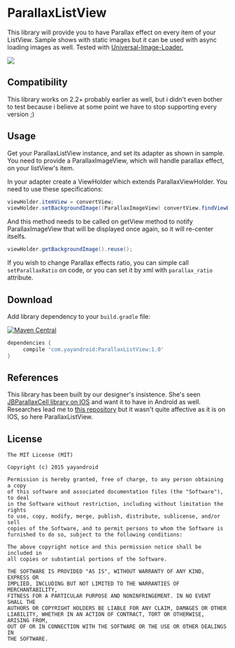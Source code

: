 # ParallaxListView
This library will provide you to have Parallax effect on every item of your ListView. 
Sample shows with static images but it can be used with async loading images as well. 
Tested with [Universal-Image-Loader.][1]

![](http://yayandroid.com/data/image/ParallaxListView.gif)

Compatibility
-------------
This library works on 2.2+ probably earlier as well, but i didn't even bother to test because i believe at some point we have to stop supporting every version ;)

Usage
-----
Get your ParallaxListView instance, and set its adapter as shown in sample. You need to provide a ParallaxImageView, which will handle parallax effect, on your listView's item. 

In your adapter create a ViewHolder which extends ParallaxViewHolder. You need to use these specifications:

```java 
viewHolder.itemView = convertView;
viewHolder.setBackgroundImage((ParallaxImageView) convertView.findViewById(R.id.parallaxImageView));
```

And this method needs to be called on getView method to notify ParallaxImageView that will be displayed once again, so it will re-center itselfs.

```java 
viewHolder.getBackgroundImage().reuse();
```

If you wish to change Parallax effects ratio, you can simple call `setParallaxRatio` on code, or you can set it by xml with `parallax_ratio` attribute.

## Download
Add library dependency to your `build.gradle` file:

[![Maven Central](https://img.shields.io/maven-central/v/com.yayandroid/ParallaxListView.svg)](http://search.maven.org/#search%7Cga%7C1%7CParallaxListView)
```groovy
dependencies {    
     compile 'com.yayandroid:ParallaxListView:1.0'
}
```

References
----------

This library has been built by our designer's insistence. She's seen [JBParallaxCell library on IOS][2] and want it to have in Android as well. Researches lead me to [this repository][3] but it wasn't quite affective as it is on IOS, so here ParallaxListView.

## License
```
The MIT License (MIT)

Copyright (c) 2015 yayandroid

Permission is hereby granted, free of charge, to any person obtaining a copy
of this software and associated documentation files (the "Software"), to deal
in the Software without restriction, including without limitation the rights
to use, copy, modify, merge, publish, distribute, sublicense, and/or sell
copies of the Software, and to permit persons to whom the Software is
furnished to do so, subject to the following conditions:

The above copyright notice and this permission notice shall be included in
all copies or substantial portions of the Software.

THE SOFTWARE IS PROVIDED "AS IS", WITHOUT WARRANTY OF ANY KIND, EXPRESS OR
IMPLIED, INCLUDING BUT NOT LIMITED TO THE WARRANTIES OF MERCHANTABILITY,
FITNESS FOR A PARTICULAR PURPOSE AND NONINFRINGEMENT. IN NO EVENT SHALL THE
AUTHORS OR COPYRIGHT HOLDERS BE LIABLE FOR ANY CLAIM, DAMAGES OR OTHER
LIABILITY, WHETHER IN AN ACTION OF CONTRACT, TORT OR OTHERWISE, ARISING FROM,
OUT OF OR IN CONNECTION WITH THE SOFTWARE OR THE USE OR OTHER DEALINGS IN
THE SOFTWARE.
```

[1]: https://github.com/nostra13/Android-Universal-Image-Loader
[2]: https://github.com/jberlana/JBParallaxCell
[3]: https://github.com/bopbi/Android-Parallax-ListView-Item
